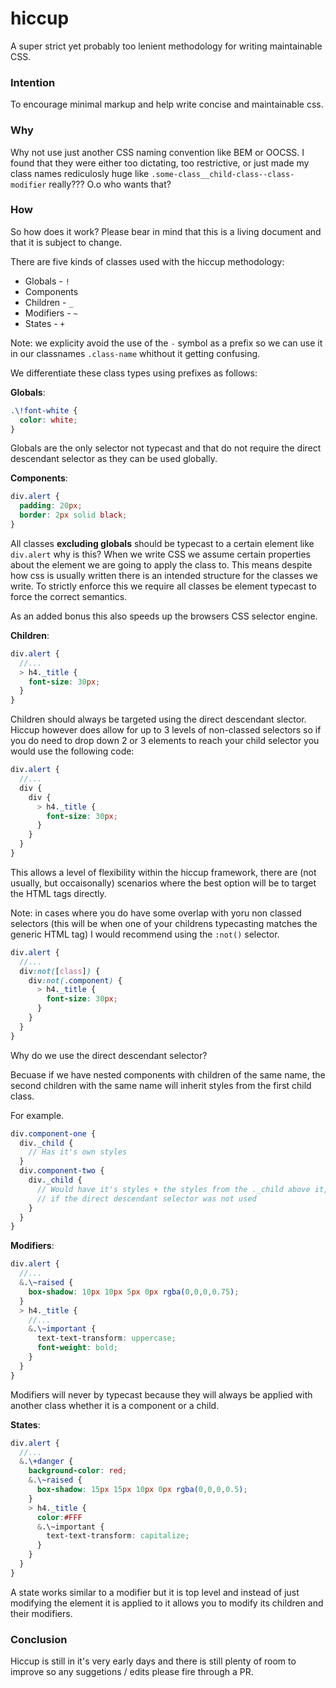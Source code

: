 # hiccup

A super strict yet probably too lenient methodology for writing maintainable CSS.

### Intention

To encourage minimal markup and help write concise and maintainable css.

### Why

Why not use just another CSS naming convention like BEM or OOCSS. I found that they were either too dictating, too restrictive, or just made my class names rediculosly huge like `.some-class__child-class--class-modifier` really??? O.o who wants that?

### How

So how does it work? Please bear in mind that this is a living document and that it is subject to change.

There are five kinds of classes used with the hiccup methodology:

* Globals - `!`
* Components
* Children - `_`
* Modifiers - `~`
* States - `+`

Note: we explicity avoid the use of the `-` symbol as a prefix so we can use it in our classnames `.class-name` whithout it getting confusing.

We differentiate these class types using prefixes as follows:

**Globals**:

```scss
.\!font-white {
  color: white;
}
```

Globals are the only selector not typecast and that do not require the direct descendant selector as they can be used globally.

**Components**:

```scss
div.alert {
  padding: 20px;
  border: 2px solid black;
}
```

All classes **excluding globals** should be typecast to a certain element like `div.alert` why is this? When we write CSS we assume certain properties about the element we are going to apply the class to. This means despite how css is usually written there is an intended structure for the classes we write. To strictly enforce this we require all classes be element typecast to force the correct semantics.

As an added bonus this also speeds up the browsers CSS selector engine.

**Children**:

```scss
div.alert {
  //...
  > h4._title {
    font-size: 30px;
  }
}
```

Children should always be targeted using the direct descendant slector. Hiccup however does allow for up to 3 levels of non-classed selectors so if you do need to drop down 2 or 3 elements to reach your child selector you would use the following code:

```scss
div.alert {
  //...
  div {
    div {
      > h4._title {
        font-size: 30px;
      }
    }
  }
}
```

This allows a level of flexibility within the hiccup framework, there are (not usually, but occaisonally) scenarios where the best option will be to target the HTML tags directly.

Note: in cases where you do have some overlap with yoru non classed selectors (this will be when one of your childrens typecasting matches the generic HTML tag) I would recommend using the `:not()` selector.

```scss
div.alert {
  //...
  div:not([class]) {
    div:not(.component) {
      > h4._title {
        font-size: 30px;
      }
    }
  }
}
```

Why do we use the direct descendant selector?

Becuase if we have nested components with children of the same name, the second children with the same name will inherit styles from the first child class.

For example.

```scss
div.component-one {
  div._child {
    // Has it's own styles
  }
  div.component-two {
    div._child {
      // Would have it's styles + the styles from the ._child above it,
      // if the direct descendant selector was not used
    }
  }
}
```

**Modifiers**:

```scss
div.alert {
  //...
  &.\~raised {
    box-shadow: 10px 10px 5px 0px rgba(0,0,0,0.75);
  }
  > h4._title {
    //...
    &.\~important {
      text-text-transform: uppercase;
      font-weight: bold;
    }
  }
}
```

Modifiers will never by typecast because they will always be applied with another class whether it is a component or a child.

**States**:

```scss
div.alert {
  //...
  &.\+danger {
    background-color: red;
    &.\~raised {
      box-shadow: 15px 15px 10px 0px rgba(0,0,0,0.5);
    }
    > h4._title {
      color:#FFF
      &.\~important {
        text-text-transform: capitalize;
      }
    }
  }
}
```

A state works similar to a modifier but it is top level and instead of just modifying the element it is applied to it allows you to modify its children and their modifiers.

### Conclusion

Hiccup is still in it's very early days and there is still plenty of room to improve so any suggetions / edits please fire through a PR.
